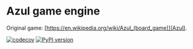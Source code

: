 # Azul game engine

Original game: [https://en.wikipedia.org/wiki/Azul_(board_game)](Azul).

[![codecov](https://codecov.io/gh/AzulImplementation/AzulGameEngine/branch/main/graph/badge.svg)](https://codecov.io/gh/AzulImplementation/AzulGameEngine)
[![PyPI version](https://badge.fury.io/py/azul-game-engine.svg)](https://pypi.org/project/azul-game-engine/)

